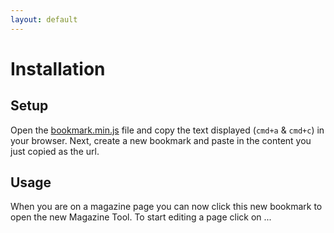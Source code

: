 ```yaml
---
layout: default
---
```


# Installation
<!-- [[TOC]] -->

## Setup

Open the [bookmark.min.js][bookmark] file and copy the text displayed (`cmd+a` & `cmd+c`) in your browser. Next, create a new bookmark and paste in the content you just copied as the url.

## Usage

When you are on a magazine page you can now click this new bookmark to open the new Magazine Tool. To start editing a page click on ...

[bookmark]: http://staging.net-a-porter.com/alfresco/nap/webAssets/magazine/_shared/contents/MagTool/js/bookmark.min.js?v=1.0.9
[repo]: https://github.com/NAPWebProductionEditTeam/MagTool2

